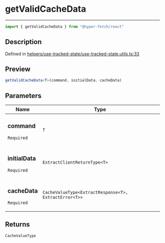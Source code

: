 

# getValidCacheData

<div class="api-docs__separator" data-reactroot="">

---

</div><div class="api-docs__import" data-reactroot="">

```ts
import { getValidCacheData } from "@hyper-fetch/react"
```

</div><div class="api-docs__section">

## Description

</div><div class="api-docs__description"><span class="api-docs__do-not-parse">



</span></div><p class="api-docs__definition">

Defined in [helpers/use-tracked-state/use-tracked-state.utils.ts:33](https://github.com/BetterTyped/hyper-fetch/blob/a5ae46b5/packages/react/src/helpers/use-tracked-state/use-tracked-state.utils.ts#L33)

</p><div class="api-docs__section">

## Preview

</div><div class="api-docs__preview fn">

```ts
getValidCacheData<T>(command, initialData, cacheData)
```

</div><div class="api-docs__section">

## Parameters

</div><div class="api-docs__parameters"><table><thead><tr><th>Name</th><th>Type</th></tr></thead><tbody><tr param-data="command"><td class="api-docs__param-name required">

### command 

`Required`

</td><td class="api-docs__param-type">

`T`

</td></tr><tr param-data="initialData"><td class="api-docs__param-name required">

### initialData 

`Required`

</td><td class="api-docs__param-type">

`ExtractClientReturnType<T>`

</td></tr><tr param-data="cacheData"><td class="api-docs__param-name required">

### cacheData 

`Required`

</td><td class="api-docs__param-type">

`CacheValueType<ExtractResponse<T>, ExtractError<T>>`

</td></tr></tbody></table></div><div class="api-docs__section">

## Returns

</div><div class="api-docs__returns">

```ts
CacheValueType
```

</div>